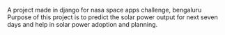 A project made in django for nasa space apps challenge, bengaluru
<br>
Purpose of this project is to predict the solar power output for next seven days and help in solar power adoption and planning.

